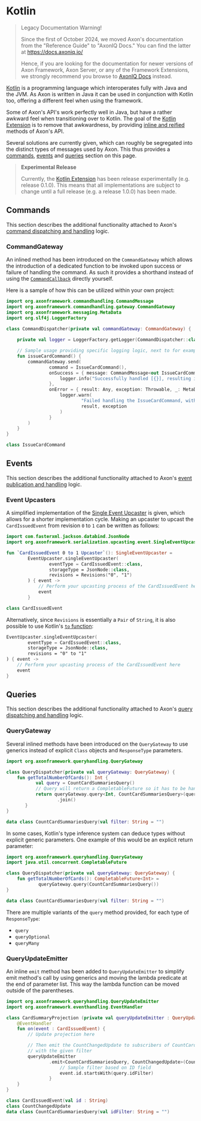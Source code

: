 # Kotlin

> Legacy Documentation Warning!
>
> Since the first of October 2024, we moved Axon's documentation from the "Reference Guide" to "AxonIQ Docs."
> You can find the latter at https://docs.axoniq.io/
>
> Hence, if you are looking for the documentation for newer versions of Axon Framework, Axon Server, or any of the Framework Extensions, we strongly recommend you browse to [AxonIQ Docs](https://docs.axoniq.io/) instead.

[Kotlin](https://kotlinlang.org/) is a programming language which interoperates fully with Java and the JVM. As Axon is written in Java it can be used in conjunction with Kotlin too, offering a different feel when using the framework.

Some of Axon's API's work perfectly well in Java, but have a rather awkward feel when transitioning over to Kotlin. The goal of the [Kotlin Extension](https://github.com/AxonFramework/extension-kotlin) is to remove that awkwardness, by providing [inline and reified](https://kotlinlang.org/docs/reference/inline-functions.html) methods of Axon's API.

Several solutions are currently given, which can roughly be segregated into the distinct types of messages used by Axon. This thus provides a [commands](#commands), [events](#events) and [queries](#queries) section on this page.

> **Experimental Release**
>
> Currently, the [Kotlin Extension](https://github.com/AxonFramework/extension-kotlin) has been release experimentally (e.g. release 0.1.0).
> This means that all implementations are subject to change until a full release (e.g. a release 1.0.0) has been made.

## Commands

This section describes the additional functionality attached to Axon's [command dispatching and handling](../axon-framework/axon-framework-commands/README.md) logic.

### CommandGateway

An inlined method has been introduced on the `CommandGateway` which allows the introduction of a dedicated function to be invoked upon success or failure of handling the command. As such it provides a shorthand instead of using the [`CommandCallback`](../axon-framework/axon-framework-commands/infrastructure.md) directly yourself.

Here is a sample of how this can be utilized within your own project:

```kotlin
import org.axonframework.commandhandling.CommandMessage
import org.axonframework.commandhandling.gateway.CommandGateway
import org.axonframework.messaging.MetaData
import org.slf4j.LoggerFactory

class CommandDispatcher(private val commandGateway: CommandGateway) {
    
    private val logger = LoggerFactory.getLogger(CommandDispatcher::class.java)

    // Sample usage providing specific logging logic, next to for example the LoggingInterceptor
    fun issueCardCommand() {
        commandGateway.send(
                command = IssueCardCommand(),
                onSuccess = { message: CommandMessage<out IssueCardCommand>, result: Any, _: MetaData ->
                    logger.info("Successfully handled [{}], resulting in [{}]", message, result)
                },
                onError = { result: Any, exception: Throwable, _: MetaData ->
                    logger.warn(
                            "Failed handling the IssueCardCommand, with output [{} and exception [{}]",
                            result, exception
                    )
                }
        )
    }
}

class IssueCardCommand
```

## Events

This section describes the additional functionality attached to Axon's [event publication and handling](../axon-framework/events/README.md) logic.

### Event Upcasters

A simplified implementation of the [Single Event Upcaster](../axon-framework/events/event-versioning.md#event-upcasting) is given, which allows for a shorter implementation cycle.
Making an upcaster to upcast the `CardIssuedEvent` from revision `0` to `1` can be written as follows:

```kotlin
import com.fasterxml.jackson.databind.JsonNode
import org.axonframework.serialization.upcasting.event.SingleEventUpcaster

fun `CardIssuedEvent 0 to 1 Upcaster`(): SingleEventUpcaster =
        EventUpcaster.singleEventUpcaster(
                eventType = CardIssuedEvent::class,
                storageType = JsonNode::class,
                revisions = Revisions("0", "1")
        ) { event ->
            // Perform your upcasting process of the CardIssuedEvent here
            event
        }

class CardIssuedEvent
```
Alternatively, since `Revisions` is essentially a `Pair` of `String`, it is also possible to use Kotlin's [`to` function](https://kotlinlang.org/api/latest/jvm/stdlib/kotlin/to.html):

```kotlin               
EventUpcaster.singleEventUpcaster(
        eventType = CardIssuedEvent::class,
        storageType = JsonNode::class,
        revisions = "0" to "1"
) { event ->
    // Perform your upcasting process of the CardIssuedEvent here
    event
}
```
## Queries

This section describes the additional functionality attached to Axon's [query dispatching and handling](../axon-framework/queries/README.md) logic.

### QueryGateway

Several inlined methods have been introduced on the `QueryGateway` to use generics instead of explicit `Class` objects and `ResponseType` parameters. 

```kotlin
import org.axonframework.queryhandling.QueryGateway

class QueryDispatcher(private val queryGateway: QueryGateway) {
    fun getTotalNumberOfCards(): Int {
           val query = CountCardSummariesQuery()
           // Query will return a CompletableFuture so it has to be handled
           return queryGateway.query<Int, CountCardSummariesQuery>(query)
                   .join()
       }
}

data class CountCardSummariesQuery(val filter: String = "")
```

In some cases, Kotlin's type inference system can deduce types without explicit generic parameters. One example of this would be an explicit return parameter:

```kotlin
import org.axonframework.queryhandling.QueryGateway
import java.util.concurrent.CompletableFuture

class QueryDispatcher(private val queryGateway: QueryGateway) {
    fun getTotalNumberOfCards(): CompletableFuture<Int> =
            queryGateway.query(CountCardSummariesQuery())
}

data class CountCardSummariesQuery(val filter: String = "")
```

There are multiple variants of the `query` method provided, for each type of `ResponseType`:
- `query`
- `queryOptional`
- `queryMany`

### QueryUpdateEmitter

An inline `emit` method has been added to `QueryUpdateEmitter` to simplify emit method's call by using generics and moving the lambda predicate at the end of parameter list. This way the lambda function can be moved outside of the parentheses.
```kotlin
import org.axonframework.queryhandling.QueryUpdateEmitter
import org.axonframework.eventhandling.EventHandler

class CardSummaryProjection (private val queryUpdateEmitter : QueryUpdateEmitter) {
    @EventHandler
    fun on(event : CardIssuedEvent) {
        // Update projection here

        // Then emit the CountChangedUpdate to subscribers of CountCardSummariesQuery
        // with the given filter
        queryUpdateEmitter
                .emit<CountCardSummariesQuery, CountChangedUpdate>(CountChangedUpdate()) { query ->
                    // Sample filter based on ID field
                    event.id.startsWith(query.idFilter)
                }
    }
}

class CardIssuedEvent(val id : String)
class CountChangedUpdate
data class CountCardSummariesQuery(val idFilter: String = "")
```
